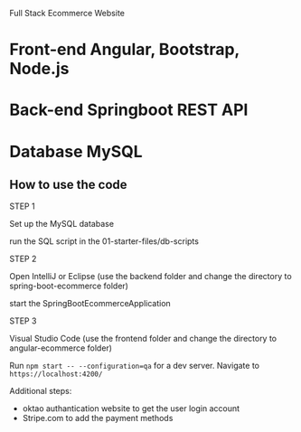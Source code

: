 Full Stack Ecommerce Website

# Front-end Angular, Bootstrap, Node.js

# Back-end Springboot REST API

# Database MySQL

## How to use the code

STEP 1 

Set up the MySQL database

run the SQL script in the 01-starter-files/db-scripts

STEP 2

Open IntelliJ or Eclipse (use the backend folder and change the directory to spring-boot-ecommerce folder)

start the SpringBootEcommerceApplication

STEP 3

Visual Studio Code (use the frontend folder and change the directory to angular-ecommerce folder)

Run `npm start -- --configuration=qa` for a dev server. Navigate to `https://localhost:4200/`

Additional steps:

- oktao authantication website to get the user login account
- Stripe.com to add the payment methods